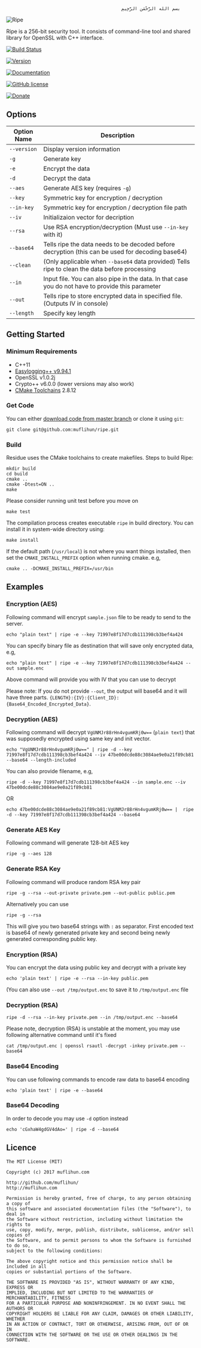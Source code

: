
                                               ‫بسم الله الرَّحْمَنِ الرَّحِيمِ

![Ripe](https://raw.githubusercontent.com/muflihun/ripe/master/ripe.png?)

Ripe is a 256-bit security tool. It consists of command-line tool and shared library for OpenSSL with C++ interface.
    
[![Build Status](https://img.shields.io/travis/muflihun/ripe.svg)](https://travis-ci.org/muflihun/ripe)

[![Version](https://img.shields.io/github/release/muflihun/ripe.svg)](https://github.com/muflihun/ripe/releases/latest)

[![Documentation](https://img.shields.io/badge/docs-doxygen-blue.svg)](https://muflihun.github.io/ripe)

[![GitHub license](https://img.shields.io/badge/license-MIT-blue.svg)](https://github.com/muflihun/ripe/blob/master/LICENCE)

[![Donate](https://img.shields.io/badge/Donate-PayPal-green.svg)](https://www.paypal.me/MuflihunDotCom/25)

## Options

| Option Name | Description |
|-------------|--------|
| `--version` | Display version information
| `-g`        | Generate key |
| `-e`        | Encrypt the data |
| `-d`        | Decrypt the data |
| `--aes` | Generate AES key (requires `-g`) |
| `--key`     | Symmetric key for encryption / decryption |
| `--in-key`     | Symmetric key for encryption / decryption file path |
| `--iv`      | Initializaion vector for decription       |
| `--rsa`      | Use RSA encryption/decryption (Must use `--in-key` with it)      |
| `--base64`   | Tells ripe the data needs to be decoded before decryption (this can be used for decoding base64) |
| `--clean`   | (Only applicable when `--base64` data provided) Tells ripe to clean the data before processing |
| `--in`    | Input file. You can also pipe in the data. In that case you do not have to provide this parameter |
| `--out`   | Tells ripe to store encrypted data in specified file. (Outputs IV in console) |
| `--length`   | Specify key length |

## Getting Started

### Minimum Requirements
  * C++11
  * [Easylogging++ v9.94.1](https://github.com/muflihun/easyloggingpp)
  * OpenSSL v1.0.2j
  * Crypto++ v6.0.0 (lower versions may also work)
  * [CMake Toolchains](https://cmake.org/) 2.8.12
 
### Get Code
You can either [download code from master branch](https://github.com/muflihun/ripe/archive/master.zip) or clone it using `git`:

```
git clone git@github.com:muflihun/ripe.git
```

### Build
Residue uses the CMake toolchains to create makefiles.
Steps to build Ripe:

```
mkdir build
cd build
cmake ..
cmake -Dtest=ON ..
make
```

Please consider running unit test before you move on

```
make test
```

The compilation process creates executable `ripe` in build directory. You can install it in system-wide directory using:

```
make install
```

If the default path (`/usr/local`) is not where you want things installed, then set the `CMAKE_INSTALL_PREFIX` option when running cmake. e.g,

```
cmake .. -DCMAKE_INSTALL_PREFIX=/usr/bin
```

## Examples

### Encryption (AES)

Following command will encrypt `sample.json` file to be ready to send to the server.

`echo "plain text" | ripe -e --key 71997e8f17d7cdb111398cb3bef4a424`

You can specify binary file as destination that will save only encrypted data, e.g,

`echo "plain text" | ripe -e --key 71997e8f17d7cdb111398cb3bef4a424 --out sample.enc`

Above command will provide you with IV that you can use to decrypt

Please note: If you do not provide `--out`, the output will base64 and it will have three parts. `{LENGTH}:{IV}:{Client_ID}:{Base64_Encoded_Encrypted_Data}`.

### Decryption (AES)

Following command will decrypt `VgUNMJr88rHn4vgumKRj0w==` (`plain text`) that was supposedly encrypted using same key and init vector.

`echo "VgUNMJr88rHn4vgumKRj0w==" | ripe -d --key 71997e8f17d7cdb111398cb3bef4a424 --iv 47be00dcde88c3084ae9e0a21f89cb81 --base64 --length-included`

You can also provide filename, e.g,

`ripe -d --key 71997e8f17d7cdb111398cb3bef4a424 --in sample.enc --iv 47be00dcde88c3084ae9e0a21f89cb81`

OR

`echo 47be00dcde88c3084ae9e0a21f89cb81:VgUNMJr88rHn4vgumKRj0w== |  ripe -d --key 71997e8f17d7cdb111398cb3bef4a424 --base64`

### Generate AES Key
Following command will generate 128-bit AES key

```
ripe -g --aes 128
```

### Generate RSA Key

Following command will produce random RSA key pair

```
ripe -g --rsa --out-private private.pem --out-public public.pem
```

Alternatively you can use

```
ripe -g --rsa
```

This will give you two base64 strings with `:` as separator. First encoded text is base64 of newly generated private key and second being newly generated corresponding public key.

### Encryption (RSA)

You can encrypt the data using public key and decrypt with a private key

```
echo 'plain text' | ripe -e --rsa --in-key public.pem
```

(You can also use `--out /tmp/output.enc` to save it to `/tmp/output.enc` file

### Decryption (RSA)

```
ripe -d --rsa --in-key private.pem --in /tmp/output.enc --base64
```

Please note, decryption (RSA) is unstable at the moment, you may use following alternative command until it's fixed

```
cat /tmp/output.enc | openssl rsautl -decrypt -inkey private.pem --base64
```

### Base64 Encoding

You can use following commands to encode raw data to base64 encoding

```
echo 'plain text' | ripe -e --base64
```

### Base64 Decoding

In order to decode you may use `-d` option instead

```
echo 'cGxhaW4gdGV4dAo=' | ripe -d --base64
```
 
## Licence
```
The MIT License (MIT)

Copyright (c) 2017 muflihun.com

http://github.com/muflihun/
http://muflihun.com

Permission is hereby granted, free of charge, to any person obtaining a copy of
this software and associated documentation files (the "Software"), to deal in
the Software without restriction, including without limitation the rights to
use, copy, modify, merge, publish, distribute, sublicense, and/or sell copies of
the Software, and to permit persons to whom the Software is furnished to do so,
subject to the following conditions:

The above copyright notice and this permission notice shall be included in all
copies or substantial portions of the Software.

THE SOFTWARE IS PROVIDED "AS IS", WITHOUT WARRANTY OF ANY KIND, EXPRESS OR
IMPLIED, INCLUDING BUT NOT LIMITED TO THE WARRANTIES OF MERCHANTABILITY, FITNESS
FOR A PARTICULAR PURPOSE AND NONINFRINGEMENT. IN NO EVENT SHALL THE AUTHORS OR
COPYRIGHT HOLDERS BE LIABLE FOR ANY CLAIM, DAMAGES OR OTHER LIABILITY, WHETHER
IN AN ACTION OF CONTRACT, TORT OR OTHERWISE, ARISING FROM, OUT OF OR IN
CONNECTION WITH THE SOFTWARE OR THE USE OR OTHER DEALINGS IN THE SOFTWARE.
```
